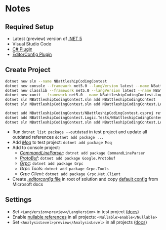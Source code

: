 # Notes

## Required Setup

* Latest (preview) version of [.NET 5](https://dot.net)
* Visual Studio Code
* [C# Plugin](https://marketplace.visualstudio.com/items?itemName=ms-dotnettools.csharp)
* [EditorConfig Plugin](https://marketplace.visualstudio.com/items?itemName=EditorConfig.EditorConfig)

## Create Project

```bash
dotnet new sln --name NBattleshipCodingContest
dotnet new console --framework net5.0 --langVersion latest --name NBattleshipCodingContest
dotnet new classlib --framework net5.0 --langVersion latest --name NBattleshipCodingContest.Logic
dotnet new xunit --framework net5.0 --name NBattleshipCodingContest.Logic.Tests
dotnet sln NBattleshipCodingContest.sln add NBattleshipCodingContest
dotnet sln NBattleshipCodingContest.sln add NBattleshipCodingContest.Logic

dotnet add NBattleshipCodingContest/NBattleshipCodingContest.csproj reference NBattleshipCodingContest.Logic/NBattleshipCodingContest.Logic.csproj
dotnet add NBattleshipCodingContest.Logic.Tests/NBattleshipCodingContest.Logic.Tests.csproj reference NBattleshipCodingContest.Logic/NBattleshipCodingContest.Logic.csproj
dotnet sln NBattleshipCodingContest.sln add NBattleshipCodingContest.Logic.Tests
```

* Run `dotnet list package --outdated` in test project and update all outdated references `dotnet add package ...`
* Add [*Moq*](https://github.com/moq/moq4) to test project: `dotnet add package Moq`
* Add to console project:
  * [*CommandLineParser*](https://github.com/commandlineparser/commandline/wiki): `dotnet add package CommandLineParser`
  * [*ProtoBuf*](https://developers.google.com/protocol-buffers/docs/proto3): `dotnet add package Google.Protobuf`
  * [*Grpc*](https://grpc.io/docs/languages/csharp/quickstart/): `dotnet add package Grpc`
  * *Grpc Tools*: `dotnet add package Grpc.Tools`
  * *Grpc Client*: `dotnet add package Grpc.Net.Client`
* Create [*.editorconfig* file](https://editorconfig.org/) in root of solution and copy [default config](https://docs.microsoft.com/en-us/visualstudio/ide/editorconfig-code-style-settings-reference?view=vs-2019#example-editorconfig-file) from Microsoft docs

## Settings

* Set `<LangVersion>preview</LangVersion>` in test project ([docs](https://docs.microsoft.com/en-us/dotnet/csharp/language-reference/configure-language-version))
* Enable [nullable references](https://docs.microsoft.com/en-us/dotnet/csharp/nullable-references) in all projects: `<Nullable>enable</Nullable>`
* Set `<AnalysisLevel>preview</AnalysisLevel>` in all projects ([docs](https://devblogs.microsoft.com/dotnet/automatically-find-latent-bugs-in-your-code-with-net-5/))
